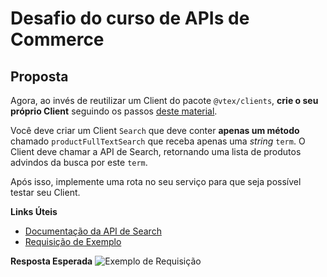 # Desafio do curso de APIs de Commerce

## Proposta

Agora, ao invés de reutilizar um Client do pacote `@vtex/clients`, **crie o seu próprio Client** seguindo os passos [deste material](https://www.notion.so/How-to-use-and-create-Clients-on-VTEX-IO-1dbd20c928c642d0ba059d5efbe7874b).

Você deve criar um Client `Search` que deve conter **apenas um método** chamado `productFullTextSearch` que receba apenas uma _string_ `term`. O Client deve chamar a API de Search, retornando uma lista de produtos advindos da busca por este `term`.

Após isso, implemente uma rota no seu serviço para que seja possível testar seu Client.

**Links Úteis**

- [Documentação da API de Search](https://developers.vtex.com/reference/search-3)
- [Requisição de Exemplo](https://portal.vtexcommercestable.com.br/api/catalog_system/pub/products/search/?&fq=blouse&an=storecomponents)

**Resposta Esperada**
![Exemplo de Requisição](https://user-images.githubusercontent.com/18706156/93603134-f4c3b300-f999-11ea-8c0d-626e01a24e14.png)
